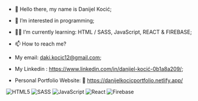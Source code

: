 - 👋 Hello there, my name is Danijel Kocić;
- 👀 I’m interested in programming;
- 👨‍💻 I’m currently learning: HTML / SASS, JavaScript, REACT & FIREBASE;
- 📫 How to reach me?
 
- My email: daki.kocic12@gmail.com; 
- My Linkedin : https://www.linkedin.com/in/danijel-kocić-0b1a8a209/;
- Personal Portfolio Website: 🔗 https://danijelkocicportfolio.netlify.app/


















![HTML5](https://img.shields.io/badge/html5-%23E34F26.svg?style=for-the-badge&logo=html5&logoColor=white)
![SASS](https://img.shields.io/badge/SASS-hotpink.svg?style=for-the-badge&logo=SASS&logoColor=white)
![JavaScript](https://img.shields.io/badge/javascript-%23323330.svg?style=for-the-badge&logo=javascript&logoColor=%23F7DF1E)
![React](https://img.shields.io/badge/react-%2320232a.svg?style=for-the-badge&logo=react&logoColor=%2361DAFB)
![Firebase](https://img.shields.io/badge/firebase-%23039BE5.svg?style=for-the-badge&logo=firebase)



